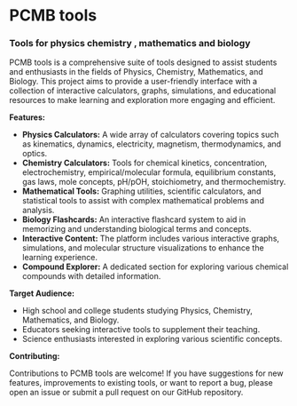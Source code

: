 # PCMB tools
### Tools for physics chemistry , mathematics and biology

PCMB tools is a comprehensive suite of tools designed to assist students and enthusiasts in the fields of Physics, Chemistry, Mathematics, and Biology. This project aims to provide a user-friendly interface with a collection of interactive calculators, graphs, simulations, and educational resources to make learning and exploration more engaging and efficient.

**Features:**

*   **Physics Calculators:** A wide array of calculators covering topics such as kinematics, dynamics, electricity, magnetism, thermodynamics, and optics.
*   **Chemistry Calculators:** Tools for chemical kinetics, concentration, electrochemistry, empirical/molecular formula, equilibrium constants, gas laws, mole concepts, pH/pOH, stoichiometry, and thermochemistry.
*   **Mathematical Tools:** Graphing utilities, scientific calculators, and statistical tools to assist with complex mathematical problems and analysis.
*   **Biology Flashcards:** An interactive flashcard system to aid in memorizing and understanding biological terms and concepts.
*   **Interactive Content:** The platform includes various interactive graphs, simulations, and molecular structure visualizations to enhance the learning experience.
*   **Compound Explorer:** A dedicated section for exploring various chemical compounds with detailed information.

**Target Audience:**

*   High school and college students studying Physics, Chemistry, Mathematics, and Biology.
*   Educators seeking interactive tools to supplement their teaching.
*   Science enthusiasts interested in exploring various scientific concepts.

**Contributing:**

Contributions to PCMB tools are welcome! If you have suggestions for new features, improvements to existing tools, or want to report a bug, please open an issue or submit a pull request on our GitHub repository.

